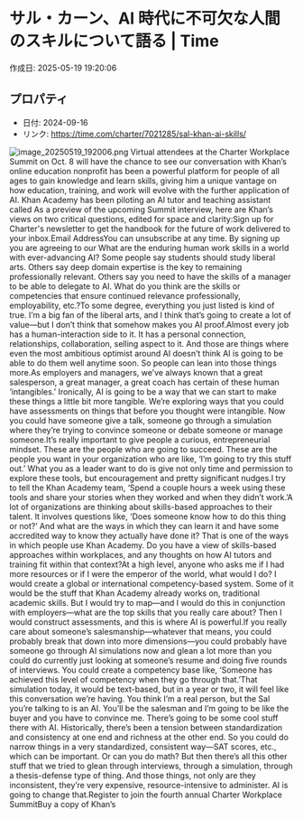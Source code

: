 # サル・カーン、AI 時代に不可欠な人間のスキルについて語る | Time

作成日: 2025-05-19 19:20:06

## プロパティ

- 日付: 2024-09-16
- リンク: https://time.com/charter/7021285/sal-khan-ai-skills/

![image_20250519_192006.png](../assets/image_20250519_192006.png)
Virtual attendees at the Charter Workplace Summit on Oct. 8 will have the chance to see our conversation with Khan’s online education nonprofit has been a powerful platform for people of all ages to gain knowledge and learn skills, giving him a unique vantage on how education, training, and work will evolve with the further application of AI. Khan Academy has been piloting an AI tutor and teaching assistant called As a preview of the upcoming Summit interview, here are Khan’s views on two critical questions, edited for space and clarity:Sign up for Charter's newsletter to get the handbook for the future of work delivered to your inbox.Email AddressYou can unsubscribe at any time. By signing up you are agreeing to our What are the enduring human work skills in a world with ever-advancing AI? Some people say students should study liberal arts. Others say deep domain expertise is the key to remaining professionally relevant. Others say you need to have the skills of a manager to be able to delegate to AI. What do you think are the skills or competencies that ensure continued relevance professionally, employability, etc.?To some degree, everything you just listed is kind of true. I’m a big fan of the liberal arts, and I think that’s going to create a lot of value—but I don’t think that somehow makes you AI proof.Almost every job has a human-interaction side to it. It has a personal connection, relationships, collaboration, selling aspect to it. And those are things where even the most ambitious optimist around AI doesn’t think AI is going to be able to do them well anytime soon. So people can lean into those things more.As employers and managers, we’ve always known that a great salesperson, a great manager, a great coach has certain of these human ‘intangibles.’ Ironically, AI is going to be a way that we can start to make these things a little bit more tangible. We’re exploring ways that you could have assessments on things that before you thought were intangible. Now you could have someone give a talk, someone go through a simulation where they’re trying to convince someone or debate someone or manage someone.It’s really important to give people a curious, entrepreneurial mindset. These are the people who are going to succeed. These are the people you want in your organization who are like, ‘I’m going to try this stuff out.’ What you as a leader want to do is give not only time and permission to explore these tools, but encouragement and pretty significant nudges.I try to tell the Khan Academy team, ‘Spend a couple hours a week using these tools and share your stories when they worked and when they didn’t work.’A lot of organizations are thinking about skills-based approaches to their talent. It involves questions like, ‘Does someone know how to do this thing or not?’ And what are the ways in which they can learn it and have some accredited way to know they actually have done it? That is one of the ways in which people use Khan Academy. Do you have a view of skills-based approaches within workplaces, and any thoughts on how AI tutors and training fit within that context?At a high level, anyone who asks me if I had more resources or if I were the emperor of the world, what would I do? I would create a global or international competency-based system. Some of it would be the stuff that Khan Academy already works on, traditional academic skills. But I would try to map—and I would do this in conjunction with employers—what are the top skills that you really care about? Then I would construct assessments, and this is where AI is powerful.If you really care about someone’s salesmanship—whatever that means, you could probably break that down into more dimensions—you could probably have someone go through AI simulations now and glean a lot more than you could do currently just looking at someone’s resume and doing five rounds of interviews. You could create a competency base like, ‘Someone has achieved this level of competency when they go through that.’That simulation today, it would be text-based, but in a year or two, it will feel like this conversation we’re having. You think I’m a real person, but the Sal you’re talking to is an AI. You’ll be the salesman and I’m going to be like the buyer and you have to convince me. There’s going to be some cool stuff there with AI. Historically, there’s been a tension between standardization and consistency at one end and richness at the other end. So you could do narrow things in a very standardized, consistent way—SAT scores, etc., which can be important. Or can you do math? But then there’s all this other stuff that we tried to glean through interviews, through a simulation, through a thesis-defense type of thing. And those things, not only are they inconsistent, they’re very expensive, resource-intensive to administer. AI is going to change that.Register to join the fourth annual Charter Workplace SummitBuy a copy of Khan’s 